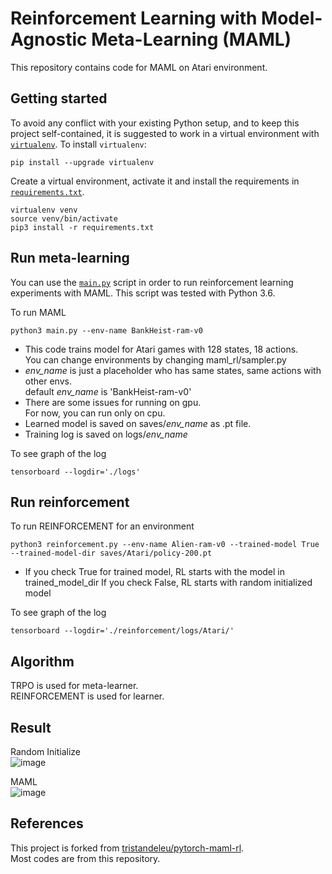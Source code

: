 # Reinforcement Learning with Model-Agnostic Meta-Learning (MAML)

This repository contains code for MAML on Atari environment.

## Getting started
To avoid any conflict with your existing Python setup, and to keep this project self-contained, it is suggested to work in a virtual environment with [`virtualenv`](http://docs.python-guide.org/en/latest/dev/virtualenvs/). To install `virtualenv`:
```
pip install --upgrade virtualenv
```
Create a virtual environment, activate it and install the requirements in [`requirements.txt`](requirements.txt).
```
virtualenv venv
source venv/bin/activate
pip3 install -r requirements.txt
```

## Run meta-learning
You can use the [`main.py`](main.py) script in order to run reinforcement learning experiments with MAML. This script was tested with Python 3.6.  

To run MAML
```
python3 main.py --env-name BankHeist-ram-v0
```
* This code trains model for Atari games with 128 states, 18 actions.  
 You can change environments by changing maml_rl/sampler.py  
* *env_name* is just a placeholder who has same states, same actions with other envs.  
 default *env_name* is 'BankHeist-ram-v0'  
* There are some issues for running on gpu.  
 For now, you can run only on cpu.
* Learned model is saved on saves/*env_name* as .pt file.  
* Training log is saved on logs/*env_name*  

To see graph of the log
 ```
 tensorboard --logdir='./logs'
 ```
 
 ## Run reinforcement
To run REINFORCEMENT for an environment
```
python3 reinforcement.py --env-name Alien-ram-v0 --trained-model True --trained-model-dir saves/Atari/policy-200.pt
```
* If you check True for trained model, RL starts with the model in trained_model_dir
 If you check False, RL starts with random initialized model

To see graph of the log
```
tensorboard --logdir='./reinforcement/logs/Atari/'
```

## Algorithm
TRPO is used for meta-learner.  
REINFORCEMENT is used for learner.  

## Result
Random Initialize  
![image](https://user-images.githubusercontent.com/19935323/49953319-357ad680-ff41-11e8-845a-7d153885f896.png)

MAML  
![image](https://user-images.githubusercontent.com/19935323/49953295-28f67e00-ff41-11e8-9380-2ac84594fb4a.png)

## References
This project is forked from [tristandeleu/pytorch-maml-rl](https://github.com/tristandeleu/pytorch-maml-rl).  
Most codes are from this repository.  
